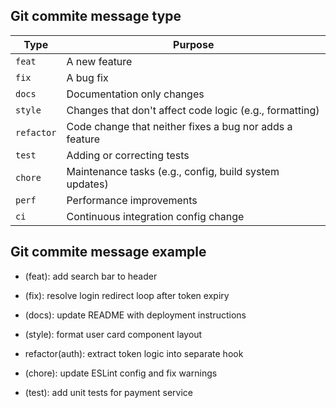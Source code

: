 ## Git commite message type

| Type       | Purpose                                                 |
| ---------- | ------------------------------------------------------- |
| `feat`     | A new feature                                           |
| `fix`      | A bug fix                                               |
| `docs`     | Documentation only changes                              |
| `style`    | Changes that don't affect code logic (e.g., formatting) |
| `refactor` | Code change that neither fixes a bug nor adds a feature |
| `test`     | Adding or correcting tests                              |
| `chore`    | Maintenance tasks (e.g., config, build system updates)  |
| `perf`     | Performance improvements                                |
| `ci`       | Continuous integration config change                    |

## Git commite message example

- (feat): add search bar to header

- (fix): resolve login redirect loop after token expiry

- (docs): update README with deployment instructions

- (style): format user card component layout

- refactor(auth): extract token logic into separate hook

- (chore): update ESLint config and fix warnings

- (test): add unit tests for payment service
